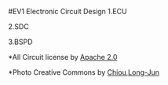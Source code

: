 #EV1 Electronic Circuit Design
1.ECU</p>
2.SDC</p>
3.BSPD</p>
 </p>
*All Circuit license by <a href="https://github.com/Long-Jun/TTR_Electric_Vehicle_1/blob/master/LICENSE">Apache 2.0</a> </p>
*Photo Creative Commons by <a href="https://myweb.ntut.edu.tw/~t105360708/">Chiou,Long-Jun</a> </p>

